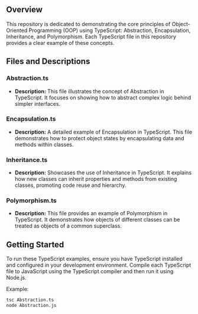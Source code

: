 ## Overview
This repository is dedicated to demonstrating the core principles of Object-Oriented Programming (OOP) using TypeScript: Abstraction, Encapsulation, Inheritance, and Polymorphism. Each TypeScript file in this repository provides a clear example of these concepts.

## Files and Descriptions

### Abstraction.ts
- **Description:** This file illustrates the concept of Abstraction in TypeScript. It focuses on showing how to abstract complex logic behind simpler interfaces.

### Encapsulation.ts
- **Description:** A detailed example of Encapsulation in TypeScript. This file demonstrates how to protect object states by encapsulating data and methods within classes.

### Inheritance.ts
- **Description:** Showcases the use of Inheritance in TypeScript. It explains how new classes can inherit properties and methods from existing classes, promoting code reuse and hierarchy.

### Polymorphism.ts
- **Description:** This file provides an example of Polymorphism in TypeScript. It demonstrates how objects of different classes can be treated as objects of a common superclass.

## Getting Started
To run these TypeScript examples, ensure you have TypeScript installed and configured in your development environment. Compile each TypeScript file to JavaScript using the TypeScript compiler and then run it using Node.js.

Example:
```bash
tsc Abstraction.ts
node Abstraction.js

